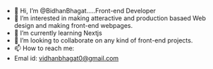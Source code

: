 - 👋 Hi, I’m @BidhanBhagat.....Front-end Developer
- 👀 I’m interested in making atteractive and production basaed Web design and making front-end webpages.
- 🌱 I’m currently learning Nextjs
- 💞️ I’m looking to collaborate on any kind of front-end projects.
- 📫 How to reach me:
- Emal id: vidhanbhagat0@gmail.com

<!---
BidhanBhagat/BidhanBhagat is a ✨ special ✨ repository because its `README.md` (this file) appears on your GitHub profile.
You can click the Preview link to take a look at your changes.
--->
